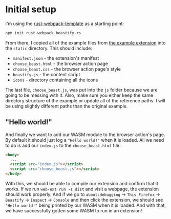 # Initial setup

I'm using the [rust-webpack-template](https://github.com/rustwasm/rust-webpack-template) as a starting point:

```sh
npm init rust-webpack beastify-rs
```

From there, I copied all of the example files from [the example extension](https://developer.mozilla.org/en-US/docs/Mozilla/Add-ons/WebExtensions/Your_second_WebExtension) into the `static` directory. This should include:

* `manifest.json` - the extension's manifest
* `choose_beast.html` - the browser action page
* `choose_beast.css` - the browser action page's style
* `beastify.js` - the content script
* `icons` - directory containing all the icons

The last file, `choose_beast.js`, was put into the `js` folder because we are going to be messing with it. Also, make sure you either keep the same directory structure of the example or update all of the reference paths. I will be using slightly different paths than the original example.

## "Hello world!"

And finally we want to add our WASM module to the browser action's page. By default it should just log a `"Hello world!"` when it is loaded. All we need to do is add our `index.js` to the `choose_beast.html` file:

```html
<body>
  ...
  <script src="index.js"></script>
  <script src="choose_beast.js"></script>
</body>
```

With this, we should be able to compile our extension and confirm that it works. If we run `web-ext run -s dist` and visit a webpage, the extension should work properly. And if we go to `about:debugging` -> `This Firefox` -> `Beastify` -> `Inspect` -> `Console` and then click the extension, we should see `"Hello world!"` being printed by our WASM when it is loaded. And with that, we have successfully gotten some WASM to run in an extension!
